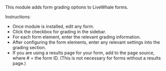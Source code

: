 This module adds form grading options to LiveWhale forms.

Instructions:

- Once module is installed, edit any form.
- Click the checkbox for grading in the sidebar.
- For each form element, enter the relevant grading information.
- After configuring the form elements, enter any relevant settings into the grading section.
- If you are using a results page for your form, add <xphp var="lw_form_#_score"/> to the page source, where # = the form ID. (This is not necessary for forms without a results page.)